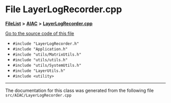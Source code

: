

# File LayerLogRecorder.cpp



[**FileList**](files.md) **>** [**AIAC**](dir_21da83368f7816722f2b707a7b03c84f.md) **>** [**LayerLogRecorder.cpp**](LayerLogRecorder_8cpp.md)

[Go to the source code of this file](LayerLogRecorder_8cpp_source.md)



* `#include "LayerLogRecorder.h"`
* `#include "Application.h"`
* `#include "utils/MatrixUtils.h"`
* `#include "utils/utils.h"`
* `#include "utils/SystemUtils.h"`
* `#include "LayerUtils.h"`
* `#include <utility>`


































































------------------------------
The documentation for this class was generated from the following file `src/AIAC/LayerLogRecorder.cpp`

